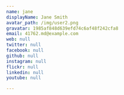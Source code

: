 ```yaml
---
name: jane
displayName: Jane Smith
avatar_path: /img/user2.png
gravatar: 1985af848d639efd74c6af48f242cfa8
email: 41762.md@example.com
web: null
twitter: null
facebook: null
github: null
instagram: null
flickr: null
linkedin: null
youtube: null

---
```







